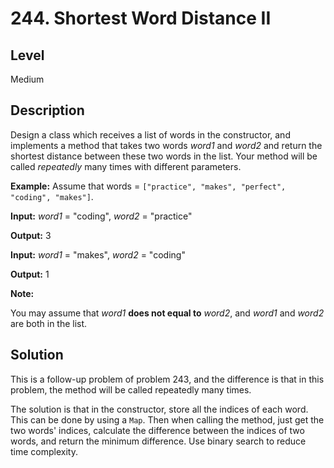 # 244. Shortest Word Distance II
## Level
Medium

## Description
Design a class which receives a list of words in the constructor, and implements a method that takes two words *word1* and *word2* and return the shortest distance between these two words in the list. Your method will be called *repeatedly* many times with different parameters. 

**Example:**
Assume that words = `["practice", "makes", "perfect", "coding", "makes"]`.

**Input:** *word1* = "coding", *word2* = "practice"

**Output:** 3

**Input:** *word1* = "makes", *word2* = "coding"

**Output:** 1

**Note:**

You may assume that *word1* **does not equal to** *word2*, and *word1* and *word2* are both in the list.

## Solution
This is a follow-up problem of problem 243, and the difference is that in this problem, the method will be called repeatedly many times.

The solution is that in the constructor, store all the indices of each word. This can be done by using a `Map`. Then when calling the method, just get the two words' indices, calculate the difference between the indices of two words, and return the minimum difference. Use binary search to reduce time complexity.
